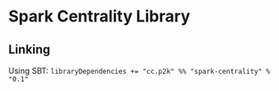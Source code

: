 # Spark Centrality Library

## Linking

Using SBT: `libraryDependencies += "cc.p2k" %% "spark-centrality" % "0.1"`
